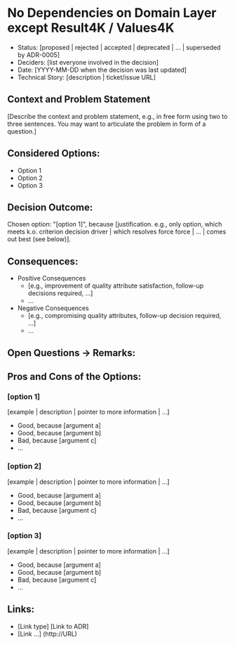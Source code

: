 # No Dependencies on Domain Layer except Result4K / Values4K

- Status: [proposed | rejected | accepted | deprecated | ... | superseded by ADR-0005]
- Deciders: [list everyone involved in the decision]
- Date: [YYYY-MM-DD when the decision was last updated]
- Technical Story: [description | ticket/issue URL]

## Context and Problem Statement

[Describe the context and problem statement, e.g., in free form using two to three sentences. You may want to articulate the problem in form of a question.]

## Considered Options:

- Option 1
- Option 2
- Option 3

## Decision Outcome:

Chosen option: "[option 1]",
because [justification. e.g., only option, which meets k.o. criterion decision driver | which resolves force force | ... | comes out best (see below)].

## Consequences:

- Positive Consequences
    - [e.g., improvement of quality attribute satisfaction, follow-up decisions required, ...]
    - ...
- Negative Consequences
    - [e.g., compromising quality attributes, follow-up decision required, ...]
    - ...

## Open Questions -> Remarks:

## Pros and Cons of the Options:

### [option 1]

[example | description | pointer to more information | ...]

- Good, because [argument a]
- Good, because [argument b]
- Bad, because [argument c]
- ...

### [option 2]

[example | description | pointer to more information | ...]

- Good, because [argument a]
- Good, because [argument b]
- Bad, because [argument c]
- ...

### [option 3]

[example | description | pointer to more information | ...]

- Good, because [argument a]
- Good, because [argument b]
- Bad, because [argument c]
- ...

## Links:

- [Link type] [Link to ADR]
- [Link ...] (http://URL)
